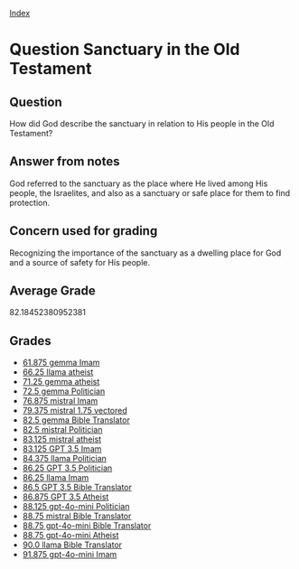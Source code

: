 
[Index](../../index.md)
# Question Sanctuary in the Old Testament
## Question
How did God describe the sanctuary in relation to His people in the Old Testament?

## Answer from notes
God referred to the sanctuary as the place where He lived among His people, the Israelites, and also as a sanctuary or safe place for them to find protection.

## Concern used for grading
Recognizing the importance of the sanctuary as a dwelling place for God and a source of safety for His people.

## Average Grade
82.18452380952381

## Grades
 * [61.875 gemma Imam](../answers/gemma_Imam/Sanctuary_in_the_Old_Testament.md)
 * [66.25 llama atheist](../answers/llama_atheist/Sanctuary_in_the_Old_Testament.md)
 * [71.25 gemma atheist](../answers/gemma_atheist/Sanctuary_in_the_Old_Testament.md)
 * [72.5 gemma Politician](../answers/gemma_Politician/Sanctuary_in_the_Old_Testament.md)
 * [76.875 mistral Imam](../answers/mistral_Imam/Sanctuary_in_the_Old_Testament.md)
 * [79.375 mistral 1.75 vectored](../answers/mistral_1.75_vectored/Sanctuary_in_the_Old_Testament.md)
 * [82.5 gemma Bible Translator](../answers/gemma_Bible_Translator/Sanctuary_in_the_Old_Testament.md)
 * [82.5 mistral Politician](../answers/mistral_Politician/Sanctuary_in_the_Old_Testament.md)
 * [83.125 mistral atheist](../answers/mistral_atheist/Sanctuary_in_the_Old_Testament.md)
 * [83.125 GPT 3.5 Imam](../answers/GPT_3.5_Imam/Sanctuary_in_the_Old_Testament.md)
 * [84.375 llama Politician](../answers/llama_Politician/Sanctuary_in_the_Old_Testament.md)
 * [86.25 GPT 3.5 Politician](../answers/GPT_3.5_Politician/Sanctuary_in_the_Old_Testament.md)
 * [86.25 llama Imam](../answers/llama_Imam/Sanctuary_in_the_Old_Testament.md)
 * [86.5 GPT 3.5 Bible Translator](../answers/GPT_3.5_Bible_Translator/Sanctuary_in_the_Old_Testament.md)
 * [86.875 GPT 3.5 Atheist](../answers/GPT_3.5_Atheist/Sanctuary_in_the_Old_Testament.md)
 * [88.125 gpt-4o-mini Politician](../answers/gpt-4o-mini_Politician/Sanctuary_in_the_Old_Testament.md)
 * [88.75 mistral Bible Translator](../answers/mistral_Bible_Translator/Sanctuary_in_the_Old_Testament.md)
 * [88.75 gpt-4o-mini Bible Translator](../answers/gpt-4o-mini_Bible_Translator/Sanctuary_in_the_Old_Testament.md)
 * [88.75 gpt-4o-mini Atheist](../answers/gpt-4o-mini_Atheist/Sanctuary_in_the_Old_Testament.md)
 * [90.0 llama Bible Translator](../answers/llama_Bible_Translator/Sanctuary_in_the_Old_Testament.md)
 * [91.875 gpt-4o-mini Imam](../answers/gpt-4o-mini_Imam/Sanctuary_in_the_Old_Testament.md)
